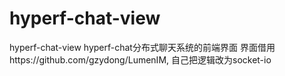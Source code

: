 # hyperf-chat-view
hyperf-chat-view hyperf-chat分布式聊天系统的前端界面 界面借用https://github.com/gzydong/LumenIM,
自己把逻辑改为socket-io
